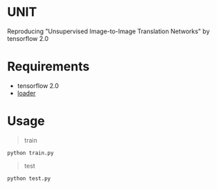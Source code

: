 # UNIT
Reproducing "Unsupervised Image-to-Image Translation Networks" by tensorflow 2.0

# Requirements
* tensorflow 2.0
* [loader](https://github.com/sfwyly/loader)

# Usage
> train
```
python train.py
```
> test
```
python test.py
```
